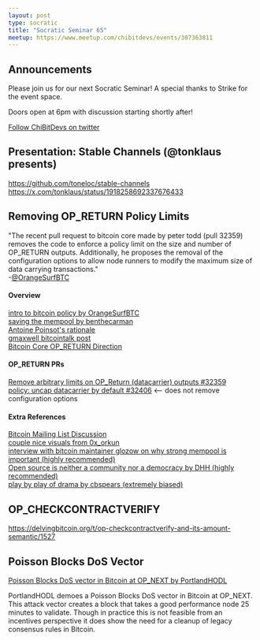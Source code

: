 ```yaml
---
layout: post
type: socratic
title: "Socratic Seminar 65"
meetup: https://www.meetup.com/chibitdevs/events/307363811
---
```


## Announcements

Please join us for our next Socratic Seminar! A special thanks to Strike for the event space.

Doors open at 6pm with discussion starting shortly after!

[Follow ChiBitDevs on twitter](https://x.com/chibitdevs)

## Presentation: Stable Channels (@tonklaus presents)

<https://github.com/toneloc/stable-channels>  
<https://x.com/tonklaus/status/1918258692337676433>

## Removing OP_RETURN Policy Limits

"The recent pull request to bitcoin core made by peter todd (pull 32359) removes the code to enforce a policy limit on the size and number of OP_RETURN outputs. Additionally, he proposes the removal of the configuration options to allow node runners to modify the maximum size of data carrying transactions."  
-[@OrangeSurfBTC](https://x.com/OrangeSurfBTC/status/1917147550462914837)

#### Overview
[intro to bitcoin policy by OrangeSurfBTC](https://x.com/OrangeSurfBTC/status/1917147550462914837)  
[saving the mempool by benthecarman](https://habla.news/a/naddr1qqxnzdesxgerxdp58yenyvejqgswrlemlh2wgqc4jkds3d8ueqj9a2j3gcm7r48v9tskdd6rxsd7rtcrqsqqqa28wdzn0j)  
[Antoine Poinsot's rationale](https://antoinep.com/posts/relay_policy_drama/)  
[gmaxwell bitcointalk post](https://bitcointalk.org/index.php?topic=5539943.msg65335891#msg65335891)  
[Bitcoin Core OP_RETURN Direction](https://gist.github.com/instagibbs/c436110890ab25aa9997b13c2270d5ce)  

#### OP_RETURN PRs
[Remove arbitrary limits on OP_Return (datacarrier) outputs #32359](https://github.com/bitcoin/bitcoin/pull/32359)  
[policy: uncap datacarrier by default #32406](https://github.com/bitcoin/bitcoin/pull/32406) <-- does not remove configuration options  

#### Extra References
[Bitcoin Mailing List Discussion](https://groups.google.com/g/bitcoindev/c/d6ZO7gXGYbQ)  
[couple nice visuals from 0x_orkun](https://x.com/0x_orkun/status/1918395689505308971)  
[interview with bitcoin maintainer glozow on why strong mempool is important (highly recommended)](https://x.com/brian_trollz/status/1909721725245284665)  
[Open source is neither a community nor a democracy by DHH (highly recommended)](https://world.hey.com/dhh/open-source-is-neither-a-community-nor-a-democracy-606abdab)  
[play by play of drama by cbspears (extremely biased)](https://x.com/cbspears/status/1917320208483578277)  

## OP_CHECKCONTRACTVERIFY
<https://delvingbitcoin.org/t/op-checkcontractverify-and-its-amount-semantic/1527>

## Poisson Blocks DoS Vector
[Poisson Blocks DoS vector in Bitcoin at OP_NEXT by PortlandHODL](https://x.com/PortlandHODL/status/1912935936851419424)  

PortlandHODL demoes a Poisson Blocks DoS vector in Bitcoin at OP_NEXT. This attack vector creates a block that takes a good performance node 25 minutes to validate. Though in practice this is not feasible from an incentives perspective it does show the need for a cleanup of legacy consensus rules in Bitcoin.
